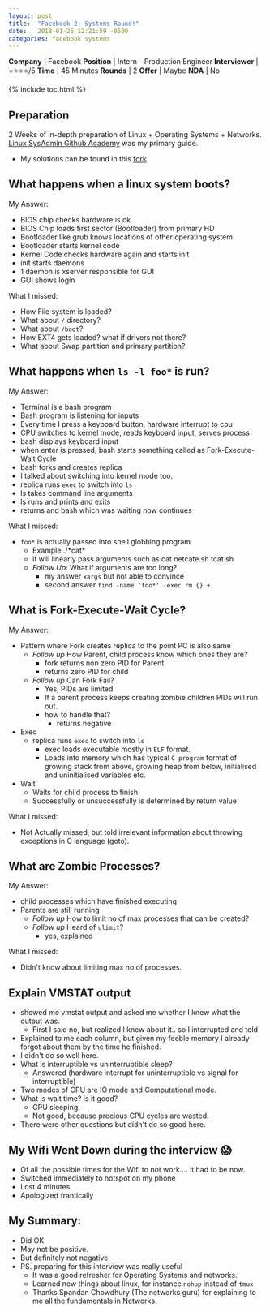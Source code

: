 ```yaml
---
layout: post
title:  "Facebook 2: Systems Round!"
date:   2018-01-25 12:21:59 -0500
categories: facebook systems
---
```


**Company** | Facebook
**Position** | Intern - Production Engineer
**Interviewer** | :star::star::star::star:/5
**Time** | 45 Minutes
**Rounds** | 2
**Offer**  | Maybe
**NDA** | No

{% include toc.html %}
## Preparation
2 Weeks of in-depth preparation of Linux +  Operating Systems + Networks.
[Linux SysAdmin Github Academy](https://github.com/chassing/linux-sysadmin-interview-questions)  was my primary guide.
 - My solutions can be found in this [fork](https://github.com/HotSushi/linux-sysadmin-interview-questions)

## What happens when a linux system boots?
My Answer:
  - BIOS chip checks hardware is ok
  - BIOS Chip loads first sector (Bootloader) from primary HD
  - Bootloader like grub knows locations of other operating system
  - Bootloader starts kernel code
  - Kernel Code checks hardware again and starts init
  - init starts daemons
  - 1 daemon is xserver responsible for GUI
  - GUI shows login

What I missed:
  - How File system is loaded?
  - What about `/`  directory?
  - What about `/boot`?
  - How EXT4 gets loaded? what if drivers not there?
  - What about Swap partition and primary partition?

## What happens when `ls -l foo*` is run?
My Answer:
  - Terminal is a bash program
  - Bash program is listening for inputs
  - Every time I press a keyboard button, hardware interrupt to cpu
  - CPU switches to kernel mode, reads keyboard input, serves process
  - bash displays keyboard input
  - when enter is pressed, bash starts something called as Fork-Execute-Wait Cycle
  - bash forks and creates replica
  - I talked about switching into kernel mode too.
  - replica runs `exec` to switch into `ls`
  - ls takes command line arguments
  - ls runs and prints and exits
  - returns and bash which was waiting now continues

What I missed:
  - `foo*` is actually passed into shell globbing program
    - Example ./\*cat\*
    - it will linearly pass arguments such as cat netcate.sh tcat.sh
    - *Follow Up*: What if arguments are too long?
      - my answer `xargs` but not able to convince
      - second answer `find -name 'foo*' -exec rm {} +`


## What is Fork-Execute-Wait Cycle?
My Answer:
  - Pattern where Fork creates replica to the point PC is also same
    - *Follow up* How Parent, child process know which ones they are?
      - fork returns non zero PID for Parent
      - returns zero PID for child
    - *Follow up* Can Fork Fail?
      - Yes, PIDs are limited
      - If a parent process keeps creating zombie children PIDs will run out.
      - how to handle that?
        - returns negative
  - Exec
    - replica runs `exec` to switch into `ls`
      - exec loads executable mostly in `ELF` format.
      - Loads into memory which has typical `C program` format of growing stack from above, growing heap from below, initialised and uninitialised variables etc.
  - Wait
    - Waits for child process to finish
    - Successfully or unsuccessfully is determined by return value

What I missed:
  - Not Actually missed, but told irrelevant information about throwing exceptions in C language (goto).

## What are Zombie Processes?
My Answer:
  - child processes which have finished executing
  - Parents are still running
    - *Follow up* How to limit no of max processes that can be created?
    - *Follow up* Heard of `ulimit`?
      - yes, explained

What I missed:
  - Didn't know about limiting max no of processes.


## Explain VMSTAT output
  - showed me vmstat output and asked me whether I knew what the output was.
    - First I said no, but realized I knew about it.. so I interrupted and told
  -  Explained to me each column, but given my feeble memory I already forgot about them by the time he finished.
  - I didn't do so well here.
  - What is interruptible vs uninterruptible sleep?
    - Answered (hardware interrupt for uninterruptible vs signal for interruptible)
  - Two modes of CPU are IO mode and Computational mode.
  - What is wait time? is it good?
    - CPU sleeping.
    - Not good, because precious CPU cycles are wasted.
  - There were other questions but didn't do so good here.

## My Wifi Went Down during the interview :scream:
 - Of all the possible times for the Wifi to not work.... it had to be now.
 - Switched immediately to hotspot on my phone
 - Lost 4 minutes
 - Apologized frantically

## My Summary:
- Did OK.
- May not be positive.
- But definitely not negative.
- PS. preparing for this interview was really useful
  - It was a good refresher for Operating Systems and networks.
  - Learned new things about linux, for instance `nohup` instead of `tmux`
  - Thanks Spandan Chowdhury (The networks guru) for explaining to me all the fundamentals in Networks.
